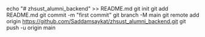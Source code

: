 echo "# zhsust_alumni_backend" >> README.md
git init
git add README.md
git commit -m "first commit"
git branch -M main
git remote add origin https://github.com/Saddamsaykat/zhsust_alumni_backend.git
git push -u origin main